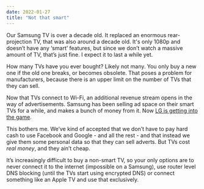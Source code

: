 ```yaml
---
date: 2022-01-27
title: "Not that smart"
---
```


Our Samsung TV is over a decade old. It replaced an enormous rear-projection TV, that was also around a decade old. It's only 1080p and doesn’t have any ‘smart’ features, but since we don’t watch a massive amount of TV, that’s just fine. I expect it to last a while yet.

How many TVs have you ever bought? Likely not many. You only buy a new one if the old one breaks, or becomes obsolete. That poses a problem for manufacturers, because there is an upper limit on the number of TVs that they can sell. 

Now that TVs connect to Wi-Fi, an additional revenue stream opens in the way of advertisements. Samsung has been selling ad space on their smart TVs for a while, and makes a bunch of money from it. Now [LG is getting into the game](https://gizmodo.com/lg-s-latest-announcement-solidifies-everything-wrong-wi-1848425315).

This bothers me. We’ve kind of accepted that we don’t have to pay hard cash to use Facebook and Google - and all the rest - and that instead we give them some personal data so that they can sell adverts. But TVs cost _real money_, and they ain’t cheap.

It’s increasingly difficult to buy a non-smart TV, so your only options are to never connect it to the internet (impossible on a Samsung), use router level DNS blocking (until the TVs start using encrypted DNS) or connect something like an Apple TV and use that exclusively.
